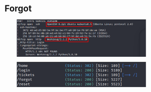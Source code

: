 # Forgot

<figure><img src="../../.gitbook/assets/imagen (1).png" alt=""><figcaption></figcaption></figure>

<figure><img src="../../.gitbook/assets/imagen (16).png" alt=""><figcaption></figcaption></figure>
